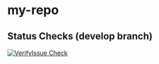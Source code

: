 # my-repo
## Status Checks (develop branch)
[![VerifyIssue Check](https://github.com/Akpanchal/my-repo/actions/workflows/pr_verify_linked_issue.yml/badge.svg)](https://github.com/Akpanchal/my-repo/actions/workflows/pr_verify_linked_issue.yml)

